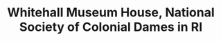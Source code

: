 ---
layout: repo
title: "Whitehall Museum House, National Society of Colonial Dames in RI"
id: 124
permalink: repos/124/
---